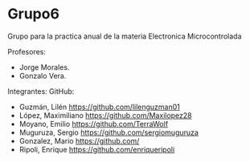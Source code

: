 # Grupo6
Grupo para la practica anual de la materia Electronica Microcontrolada

Profesores:
- Jorge Morales.
- Gonzalo Vera.

Integrantes: GitHub:
- Guzmán, Lilén https://github.com/lilenguzman01
- López, Maximiliano https://github.com/Maxilopez28
- Moyano, Emilio https://github.com/TerraWolf
- Muguruza, Sergio https://github.com/sergiomuguruza
- Gonzalez, Mario https://github.com/
- Ripoli, Enrique https://github.com/enriqueripoli

